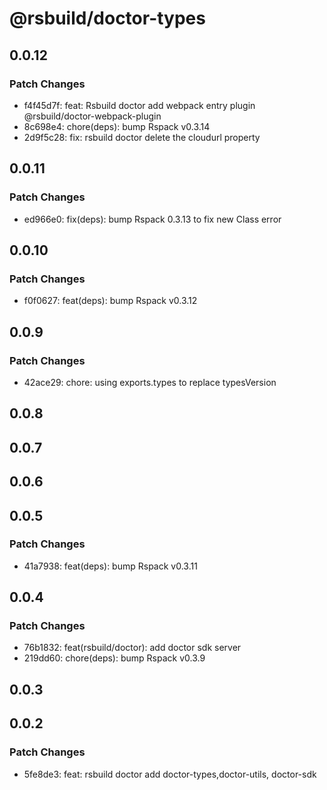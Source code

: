 # @rsbuild/doctor-types

## 0.0.12

### Patch Changes

- f4f45d7f: feat: Rsbuild doctor add webpack entry plugin @rsbuild/doctor-webpack-plugin
- 8c698e4: chore(deps): bump Rspack v0.3.14
- 2d9f5c28: fix: rsbuild doctor delete the cloudurl property

## 0.0.11

### Patch Changes

- ed966e0: fix(deps): bump Rspack 0.3.13 to fix new Class error

## 0.0.10

### Patch Changes

- f0f0627: feat(deps): bump Rspack v0.3.12

## 0.0.9

### Patch Changes

- 42ace29: chore: using exports.types to replace typesVersion

## 0.0.8

## 0.0.7

## 0.0.6

## 0.0.5

### Patch Changes

- 41a7938: feat(deps): bump Rspack v0.3.11

## 0.0.4

### Patch Changes

- 76b1832: feat(rsbuild/doctor): add doctor sdk server
- 219dd60: chore(deps): bump Rspack v0.3.9

## 0.0.3

## 0.0.2

### Patch Changes

- 5fe8de3: feat: rsbuild doctor add doctor-types,doctor-utils, doctor-sdk
